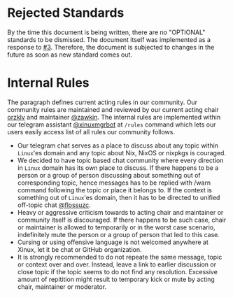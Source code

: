 # Rejected Standards

By the time this document is being written, there are no "OPTIONAL" standards to be dismissed. The document itself was implemented as a response to [#3](https://std.floss.uz/0003-the-culture.html). Therefore, the document is subjected to changes in the future as soon as new standard comes out.

# Internal Rules

The paragraph defines current acting rules in our community. Our community rules are maintained and reviewed by our current acting chair [orzklv](https://github.com/orzklv) and maintainer [@zawkin](https://t.me/zawkin). The internal rules are implemented within our telegram assistant [@xinuxmgrbot](https://t.me/xinuxmgrbot) at `/rules` command which lets our users easily access list of all rules our community follows.

- Our telegram chat serves as a place to discuss about any topic within `Linux`'es domain and any topic about Nix, NixOS or nixpkgs is couraged.
- We decided to have topic based chat community where every direction in `Linux` domain has its own place to discuss. If there happens to be a person or a group of person discussing about something out of corresponding topic, hence messages has to be replied with /warn command following the topic or place it belongs to. If the context is something out of `Linux`'es domain, then it has to be directed to unified off-topic chat [@flossuzc](https://t.me/flossuzc).
- Heavy or aggressive criticism towards to acting chair and maintainer or community itself is discouraged. If there happens to be such case, chair or maintainer is allowed to temporarily or in the worst case scenario, indefinitely mute the person or a group of person that led to this case.
- Cursing or using offensive language is not welcomed anywhere at Xinux, let it be chat or GitHub organization.
- It is strongly recommended to do not repeate the same message, topic or context over and over. Instead, leave a link to earlier discussion or close topic if the topic seems to do not find any resolution. Excessive amount of repitition might result to temporary kick or mute by acting chair, maintainer or moderator.
